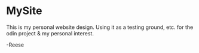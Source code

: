 # MySite

This is my personal website design. Using it as a testing ground, etc. for the odin project & my personal interest.

-Reese